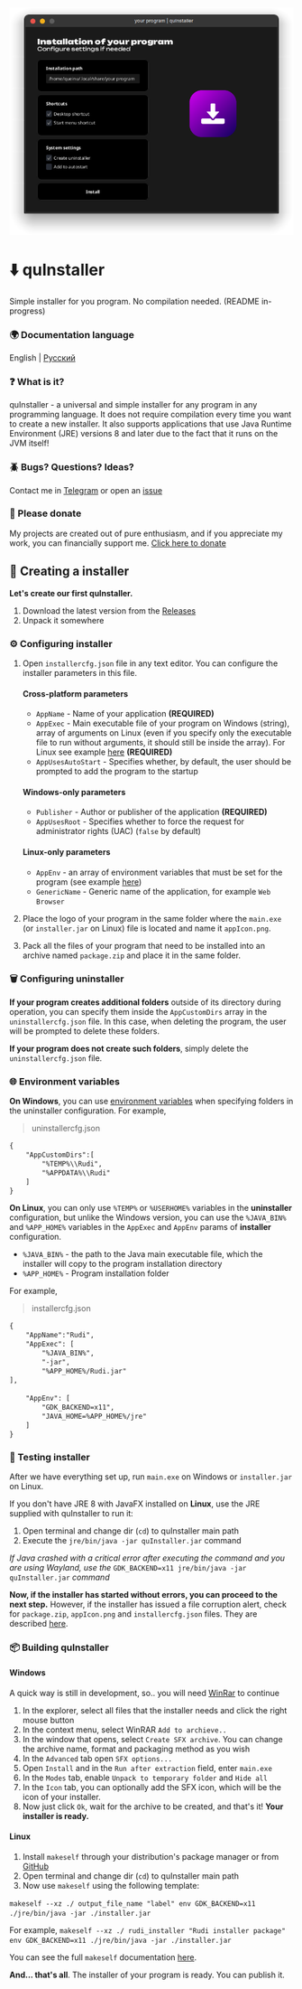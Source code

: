 ![quInstaller window](https://github.com/ZzEdovec/quInstaller/raw/refs/heads/main/readme-banner.png)
# ⬇️ quInstaller
Simple installer for you program. No compilation needed. (README in-progress)

### 🌍 Documentation language
English | [Русский](https://github.com/ZzEdovec/quInstaller/blob/main/README.ru.md)

### ❓ What is it?
quInstaller - a universal and simple installer for any program in any programming language. It does not require compilation every time you want to create a new installer. It also supports applications that use Java Runtime Environment (JRE) versions 8 and later due to the fact that it runs on the JVM itself!
### 🪲 Bugs? Questions? Ideas?
Contact me in [Telegram](https://t.me/queinu) or open an [issue](https://github.com/ZzEdovec/quInstaller/issues)

### 🥺 Please donate
My projects are created out of pure enthusiasm, and if you appreciate my work, you can financially support me.
[Click here to donate](https://www.donationalerts.com/r/queinu)

## 🚀 Creating a installer
**Let's create our first quInstaller.**

1. Download the latest version from the [Releases](https://github.com/ZzEdovec/quInstaller/releases)
2. Unpack it somewhere

### ⚙️ Configuring installer
1. Open `installercfg.json` file in any text editor.
		You can configure the installer parameters in this file.
	#### Cross-platform parameters
	- `AppName` - Name of your application **(REQUIRED)**
	- `AppExec` - Main executable file of your program on Windows (string), array of arguments on Linux (even if you specify only the executable file to run without arguments, it should still be inside the array). For Linux see example [here](https://github.com/ZzEdovec/quInstaller#-environment-variables) **(REQUIRED)**
    - `AppUsesAutoStart` - Specifies whether, by default, the user should be prompted to add the program to the startup
	#### Windows-only parameters
	- `Publisher` - Author or publisher of the application **(REQUIRED)**
	- `AppUsesRoot` - Specifies whether to force the request for administrator rights (UAC) (`false` by default)
	#### Linux-only parameters
	- `AppEnv` - an array of environment variables that must be set for the program (see example [here](https://github.com/ZzEdovec/quInstaller#-environment-variables))
	- `GenericName` - Generic name of the application, for example `Web Browser`
	
2. Place the logo of your program in the same folder where the `main.exe` (or `installer.jar` on Linux) file is located and name it `appIcon.png`.
3. Pack all the files of your program that need to be installed into an archive named `package.zip` and place it in the same folder.

### 🗑️ Configuring uninstaller
**If your program creates additional folders** outside of its directory during operation, you can specify them inside the `AppCustomDirs` array in the `uninstallercfg.json` file. In this case, when deleting the program, the user will be prompted to delete these folders.

**If your program does not create such folders**, simply delete the `uninstallercfg.json` file.

### 🌐 Environment variables
**On Windows**, you can use [environment variables](https://learn.microsoft.com/en-us/windows/deployment/usmt/usmt-recognized-environment-variables) when specifying folders in the uninstaller configuration.
For example,

> uninstallercfg.json

    {
        "AppCustomDirs":[
            "%TEMP%\\Rudi",
            "%APPDATA%\\Rudi"
        ]
    }

**On Linux**, you can only use `%TEMP%` or `%USERHOME%` variables in the **uninstaller** configuration, but unlike the Windows version, you can use the `%JAVA_BIN%` and `%APP_HOME%` variables in the `AppExec` and `AppEnv` params of **installer** configuration.

- `%JAVA_BIN%` - the path to the Java main executable file, which the installer will copy to the program installation directory
- `%APP_HOME%` - Program installation folder

For example,

> installercfg.json

    {
        "AppName":"Rudi",
        "AppExec": [
	        "%JAVA_BIN%",
	        "-jar",
	        "%APP_HOME%/Rudi.jar"
	],
 
		"AppEnv": [
			"GDK_BACKEND=x11",
			"JAVA_HOME=%APP_HOME%/jre"
		]
    }

### 🧪 Testing installer
After we have everything set up, run `main.exe` on Windows or `installer.jar` on Linux. 

If you don't have JRE 8 with JavaFX installed on **Linux**, use the JRE supplied with quInstaller to run it:
1. Open terminal and change dir (`cd`) to quInstaller main path
2. Execute the `jre/bin/java -jar quInstaller.jar` command

*If Java crashed with a critical error after executing the command and you are using Wayland, use the* `GDK_BACKEND=x11 jre/bin/java -jar quInstaller.jar` *command*

**Now, if the installer has started without errors, you can proceed to the next step.** However, if the installer has issued a file corruption alert, check for `package.zip`, `appIcon.png` and `installercfg.json` files. They are described  [here](https://github.com/ZzEdovec/quInstaller?tab=readme-ov-file#configuring-installer).

### 📦 Building quInstaller
#### Windows
A quick way is still in development, so.. you will need [WinRar](https://www.win-rar.com/start.html) to continue
1. In the explorer, select all files that the installer needs and click the right mouse button
2. In the context menu, select WinRAR `Add to archieve..`
3. In the window that opens, select `Create SFX archive`. You can change the archive name, format and packaging method as you wish
4. In the `Advanced` tab open `SFX options...`
5. Open `Install` and in the `Run after extraction` field, enter `main.exe`
6. In the `Modes` tab, enable `Unpack to temporary folder` and `Hide all`
7. In the `Icon` tab, you can optionally add the SFX icon, which will be the icon of your installer.
8. Now just click `Ok`, wait for the archive to be created, and that's it! **Your installer is ready.**
#### Linux
1. Install `makeself` through your distribution's package manager or from [GitHub](https://github.com/megastep/makeself)
2. Open terminal and change dir (`cd`) to quInstaller main path
3.  Now use `makeself` using the following template:

`makeself --xz ./ output_file_name "label" env GDK_BACKEND=x11 ./jre/bin/java -jar ./installer.jar`

For example,
`makeself --xz ./ rudi_installer "Rudi installer package" env GDK_BACKEND=x11 ./jre/bin/java -jar ./installer.jar`

You can see the full `makeself` documentation [here](https://github.com/megastep/makeself?tab=readme-ov-file#usage).

**And... that's all**. The installer of your program is ready. You can publish it.
